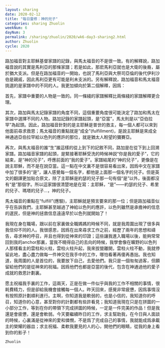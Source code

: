 ```yaml
---
layout: sharing
date: 2020-02-12
title: "每日靈修：神的兒子"
categories: sharing Zhuolin
weekNum: 6
dayNum: 3
permalink: /sharing/zhuolin/2020/wk6-day3-sharing2.html
author: Zhuolin
cycle: 2020
---
```


  路加福音對主耶穌基督家譜的記錄，與馬太福音的不是很一致。有的解釋說，路加福音說的其實是馬利亞的那條家譜；若是如此，那麽馬利亞就也是大衛的後裔，屬於猶大支派。但是在路加福音的一開始，也説了馬利亞與大祭司亞倫的後代伊利沙伯是親戚，因此馬利亞更有可能是利未支派的。另有解釋說，路加福音和馬太福音挑選的是家譜中的不同的人。我更加傾向於第二個解釋，因爲：  

  首先，家譜中重要的人物是一致的。同一條綫的家譜解釋比兩條綫的家譜解釋更合理。  

  其次，路加與馬太記錄家譜的角度不同，這個重要角度很可能決定了路加和馬太在家譜中選擇不同的人物。路加記錄的家譜起頭，是“亞當”，馬太則是以“亞伯拉罕”為起頭。因此，路加福音針對的是主耶穌是普世的救主，每一個人都可以來到他面前尋求救恩；馬太福音的重點就是“成全”(fulfillment)，是說主耶穌是來成全神通過亞伯拉罕給以色列的應許的那位，就是猶太人盼望的彌賽亞。  

  再次，與馬太福音的誰“生”誰這樣的從上到下的記敘不同，路加是在從下到上回溯家譜。路加福音家譜的起頭，是緊接著耶穌受洗的時候神説“你是我的愛子”，它的結束，是“神的兒子”，呼應前面的“我的愛子”。家譜結尾的“神的兒子”，更像是在說主耶穌，而不是在說亞當。這一點在中文裏不是很容易看出來，因爲中文在家譜中加了很多的“是”，讓人感覺每一個名字，都他是上面那一個名字的兒子。但是英文的翻譯更加貼合原文，除了主耶穌是約瑟的兒子那一句有個“是”以外，後面都沒有“是”那個字。所以這家譜很清楚地是在寫：主耶穌，“是”——約瑟的兒子、希里的兒子、瑪塔的兒子…，神的兒子。  

   馬太福音的重點在“fulfill”(應驗)，主耶穌就是預言要來的那一位；但是路加福音似乎在告訴我們，主耶穌甚至越過了神給以色列的應許，以色列雖然是承擔神的信息的選民，但是神的拯救信息遠遠早於以色列就開始了！  

  我現在身在職場，跟以前在家裏做全職媽媽的時候不同，就是我周圍出現了很多與我信仰不同的人。我很感恩，因爲在出來尋求工作之前，經歷了兩年的思想和禱告，尋求神的呼召，并且也得到從神來的印證；這些讓我進入職場以後，能夠常常回到我的anchor那裏，當我不曉得自己的去向的時候，我學會像在曠野的以色列人那樣看主的雲柱和火柱，雲柱火柱升起，我來拔營離開，雲柱火柱不動，我就停留此地，盡心盡力做每一件神交在我手中的工作，哪怕看著再傻再愚拙。我也知道，我周圍的人是首位的，我要放下自己，去愛他們。我只是一個匆匆過客，但願留給他們的是從神來的祝福。因爲他們也都是亞當的後代，包含在神通過他的愛子成就的救恩計劃裏。  

  愿主祝福我手裏的工作，這兩天，正是在做一件似乎與我的工作不相關的事情，很耗費精力，但是卻給我機會接觸每一個人。昨天回來，感覺非常疲憊，因爲事情沒有按照原計劃順利進行。主啊，你知道我是軟弱的，也是小信的，我知道你的呼召，知道你的心意，甚至對你的計劃都有些許看見；我知道我現在只是在拼圖的一小部分工作，等到在你的帶領下完成拼圖的時候，一定是一件完美的作品！但是我還是會疲憊，還是會軟弱。今天要繼續昨日的工作，求主幫助我，在今日與人面談的時候，心裏滿是從神來的愛和憐憫，不是爲了完成自己的事情，我就能成爲承載主的榮耀的器皿；求主祝福、柔軟我要見的人的心，開他們的眼睛，從我的身上看到你的影子！  

`Zhuolin`
